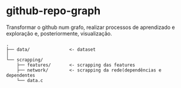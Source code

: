 # github-repo-graph
Transformar o github num grafo, realizar processos de aprendizado e exploração e, posteriormente, visualização.

```
.
├── data/               <- dataset
│   
└── scrapping/
    ├── features/       <- scrapping das features
    ├── network/        <- scrapping da rede(dependências e dependentes
    └── data.c
```
